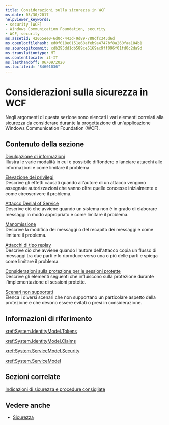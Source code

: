 ```yaml
---
title: Considerazioni sulla sicurezza in WCF
ms.date: 03/30/2017
helpviewer_keywords:
- security [WCF]
- Windows Communication Foundation, security
- WCF, security
ms.assetid: 42055ee0-6d0c-443d-9d89-788dfc345d6d
ms.openlocfilehash: ed0f018e0151e68afeb9a4747bf8a260faa184b1
ms.sourcegitcommit: cdb295dd1db589ce5169ac9ff096f01fd0c2da9d
ms.translationtype: MT
ms.contentlocale: it-IT
ms.lasthandoff: 06/09/2020
ms.locfileid: "84601036"
---
```

# <a name="security-considerations-in-wcf"></a>Considerazioni sulla sicurezza in WCF
Negli argomenti di questa sezione sono elencati i vari elementi correlati alla sicurezza da considerare durante la progettazione di un'applicazione Windows Communication Foundation (WCF).  
  
## <a name="in-this-section"></a>Contenuto della sezione  
 [Divulgazione di informazioni](information-disclosure.md)  
 Illustra le varie modalità in cui è possibile diffondere o lanciare attacchi alle informazioni e come limitare il problema  
  
 [Elevazione dei privilegi](elevation-of-privilege.md)  
 Descrive gli effetti causati quando all'autore di un attacco vengono assegnate autorizzazioni che vanno oltre quelle concesse inizialmente e come circoscrivere il problema.  
  
 [Attacco Denial of Service](denial-of-service.md)  
 Descrive ciò che avviene quando un sistema non è in grado di elaborare messaggi in modo appropriato e come limitare il problema.  
  
 [Manomissione](tampering.md)  
 Descrive la modifica dei messaggi o del recapito dei messaggi e come limitare il problema.  
  
 [Attacchi di tipo replay](replay-attacks.md)  
 Descrive ciò che avviene quando l'autore dell'attacco copia un flusso di messaggi tra due parti e lo riproduce verso una o più delle parti e spiega come limitare il problema.  
  
 [Considerazioni sulla protezione per le sessioni protette](security-considerations-for-secure-sessions.md)  
 Descrive gli elementi seguenti che influiscono sulla protezione durante l'implementazione di sessioni protette.  
  
 [Scenari non supportati](unsupported-scenarios.md)  
 Elenca i diversi scenari che non supportano un particolare aspetto della protezione e che devono essere evitati o presi in considerazione.  
  
## <a name="reference"></a>Informazioni di riferimento  
 <xref:System.IdentityModel.Tokens>  
  
 <xref:System.IdentityModel.Claims>  
  
 <xref:System.ServiceModel.Security>  
  
 <xref:System.ServiceModel>  
  
## <a name="related-sections"></a>Sezioni correlate  
 [Indicazioni di sicurezza e procedure consigliate](security-guidance-and-best-practices.md)  
  
## <a name="see-also"></a>Vedere anche

- [Sicurezza](security.md)
